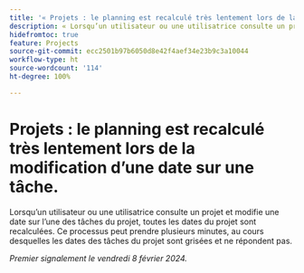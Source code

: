```yaml
---
title: '« Projets : le planning est recalculé très lentement lors de la modification d’une date sur une tâche. »'
description: « Lorsqu’un utilisateur ou une utilisatrice consulte un projet et modifie une date sur l’une des tâches du projet, toutes les dates du projet sont recalculées. Ce processus peut prendre plusieurs minutes, au cours desquelles les dates des tâches du projet sont grisées et ne répondent pas. »
hidefromtoc: true
feature: Projects
source-git-commit: ecc2501b97b6050d8e42f4aef34e23b9c3a10044
workflow-type: ht
source-wordcount: '114'
ht-degree: 100%

---
```



# Projets : le planning est recalculé très lentement lors de la modification d’une date sur une tâche.

Lorsqu’un utilisateur ou une utilisatrice consulte un projet et modifie une date sur l’une des tâches du projet, toutes les dates du projet sont recalculées. Ce processus peut prendre plusieurs minutes, au cours desquelles les dates des tâches du projet sont grisées et ne répondent pas.

_Premier signalement le vendredi 8 février 2024._
